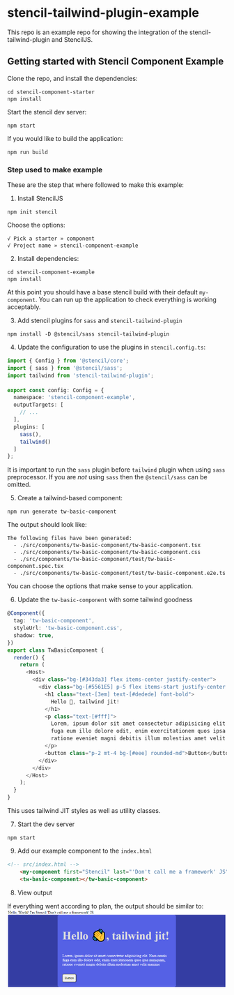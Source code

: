 # stencil-tailwind-plugin-example

This repo is an example repo for showing the integration of the stencil-tailwind-plugin and StencilJS.

## Getting started with Stencil Component Example

Clone the repo, and install the dependencies:
```shell
cd stencil-component-starter
npm install
```

Start the stencil dev server:
```shell
npm start
```

If you would like to build the application:
```shell
npm run build
```

### Step used to make example

These are the step that where followed to make this example:

1. Install StencilJS
```shell
npm init stencil
```

Choose the options:
```
√ Pick a starter » component
√ Project name » stencil-component-example
```

2. Install dependencies:
```shell
cd stencil-component-example
npm install
```
At this point you should have a base stencil build with their default `my-component`. You can run up the application to check everything is working acceptably.

3. Add stencil plugins for `sass` and `stencil-tailwind-plugin`
```shell
npm install -D @stencil/sass stencil-tailwind-plugin
```

4. Update the configuration to use the plugins in `stencil.config.ts`:
```ts
import { Config } from '@stencil/core';
import { sass } from '@stencil/sass';
import tailwind from 'stencil-tailwind-plugin';

export const config: Config = {
  namespace: 'stencil-component-example',
  outputTargets: [
    // ...
  ],
  plugins: [
    sass(),
    tailwind()
  ]
};
```

It is important to run the `sass` plugin before `tailwind` plugin when using `sass` preprocessor. If you are *not* using `sass` then the `@stencil/sass` can be omitted.

5. Create a tailwind-based component:
```shell
npm run generate tw-basic-component
```

The output should look like:
```
The following files have been generated:
  - ./src/components/tw-basic-component/tw-basic-component.tsx
  - ./src/components/tw-basic-component/tw-basic-component.css
  - ./src/components/tw-basic-component/test/tw-basic-component.spec.tsx
  - ./src/components/tw-basic-component/test/tw-basic-component.e2e.ts
```

You can choose the options that make sense to your application.

6. Update the `tw-basic-component` with some tailwind goodness
```ts
@Component({
  tag: 'tw-basic-component',
  styleUrl: 'tw-basic-component.css',
  shadow: true,
})
export class TwBasicComponent {
  render() {
    return (
      <Host>
        <div class="bg-[#343da3] flex items-center justify-center">
          <div class="bg-[#5561E5] p-5 flex items-start justify-center flex-col w-6/12 rounded-lg">
            <h1 class="text-[3em] text-[#dedede] font-bold">
              Hello 👋, tailwind jit!
            </h1>
            <p class="text-[#fff]">
              Lorem, ipsum dolor sit amet consectetur adipisicing elit. Nam omnis
              fuga eum illo dolore odit, enim exercitationem quos ipsa numquam,
              ratione eveniet magni debitis illum molestias amet velit maxime
            </p>
            <button class="p-2 mt-4 bg-[#eee] rounded-md">Button</button>
          </div>
        </div>
      </Host>
    );
  }
}
```

This uses tailwind JIT styles as well as utility classes.

7. Start the dev server
```shell
npm start
```

9. Add our example component to the `index.html`
```html
<!-- src/index.html -->
    <my-component first="Stencil" last="'Don't call me a framework' JS"></my-component>
    <tw-basic-component></tw-basic-component>
```

8. View output

If everything went according to plan, the output should be similar to:
![example-output](stencil-component-example/images/example-output.png)
